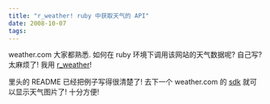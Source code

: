 ```yaml
---
title: "r_weather! ruby 中获取天气的 API"
date: 2008-10-07
tags:
---
```


weather.com 大家都熟悉. 如何在 ruby 环境下调用该网站的天气数据呢? 自己写? 太麻烦了! 我用 <a href="http://github.com/ckozus/rweather/tree/master">r_weather</a>!

里头的 README 已经把例子写得很清楚了! 去下一个 weather.com 的 <a href="http://download.weather.com/web/xml/sdk.zip">sdk</a> 就可以显示天气图片了! 十分方便!
